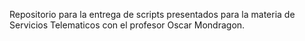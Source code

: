 Repositorio para la entrega de scripts presentados para la materia de Servicios Telematicos con el profesor Oscar Mondragon.
